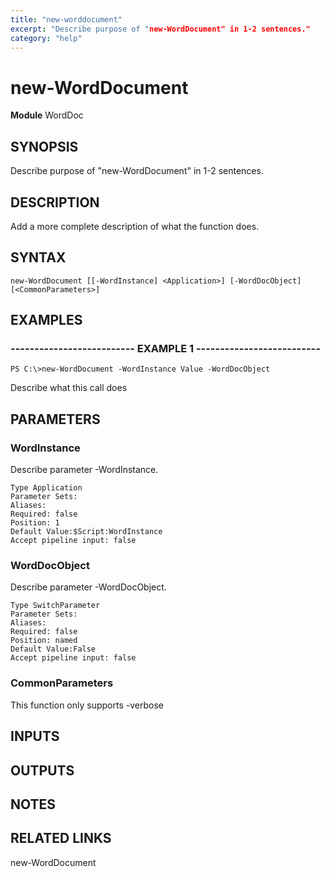 ```yaml
---
title: "new-worddocument"
excerpt: "Describe purpose of "new-WordDocument" in 1-2 sentences."
category: "help"
---
```


# new-WordDocument
**Module** WordDoc

## SYNOPSIS
Describe purpose of "new-WordDocument" in 1-2 sentences.

## DESCRIPTION
Add a more complete description of what the function does.

## SYNTAX

```
new-WordDocument [[-WordInstance] <Application>] [-WordDocObject] [<CommonParameters>]
```


## EXAMPLES

### -------------------------- EXAMPLE 1 --------------------------


```
PS C:\>new-WordDocument -WordInstance Value -WordDocObject
```

Describe what this call does


## PARAMETERS

### WordInstance

Describe parameter -WordInstance.

```
Type Application
Parameter Sets: 
Aliases: 
Required: false
Position: 1
Default Value:$Script:WordInstance
Accept pipeline input: false
```
### WordDocObject

Describe parameter -WordDocObject.

```
Type SwitchParameter
Parameter Sets: 
Aliases: 
Required: false
Position: named
Default Value:False
Accept pipeline input: false
```
### CommonParameters

This function only supports -verbose

## INPUTS

## OUTPUTS

## NOTES

## RELATED LINKS

new-WordDocument
